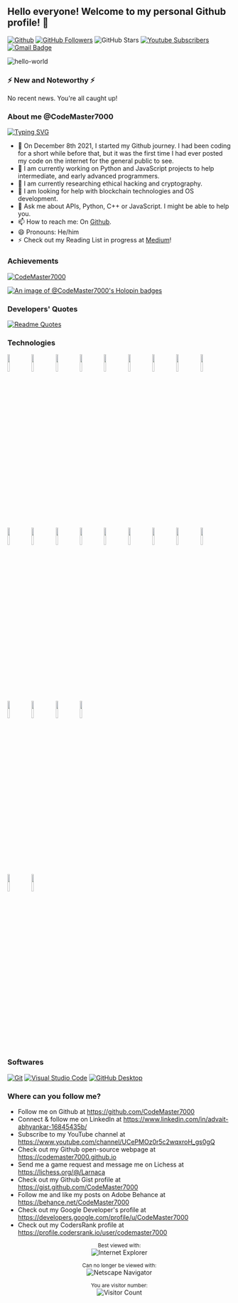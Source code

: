 ## Hello everyone! Welcome to my personal Github profile! 👋

[![Github](https://img.shields.io/badge/-Github-333?style=flat&logo=Github&logoColor=white)](https://github.com/CodeMaster7000)
[![GitHub Followers](https://img.shields.io/github/followers/CodeMaster7000?label=Followers&style=social)](https://github.com/CodeMaster7000)
![GitHub Stars](https://img.shields.io/github/stars/CodeMaster7000?affiliations=OWNER%2CCOLLABORATOR%2CORGANIZATION_MEMBER&style=social)
[![Youtube Subscribers](https://img.shields.io/youtube/channel/subscribers/UCePMOz0r5c2wqxroH_gs0gQ?label=Subscribers&style=social)](https://www.youtube.com/channel/UCePMOz0r5c2wqxroH_gs0gQ)
[![Gmail Badge](https://img.shields.io/badge/-CodeMaster7K@gmail.com-c14438?style=flat-square&logo=Gmail&logoColor=white&link=mailto:CodeMaster7K@gmail.com)](mailto:CodeMaster7K@gmail.com)   

![hello-world](https://github.com/CodeMaster7000/CodeMaster7000/assets/95772109/6d2c454a-6062-4090-b3ee-0845d5e6b321)

### ⚡ New and Noteworthy ⚡

No recent news. You're all caught up!

### About me @CodeMaster7000

<a href="https://git.io/typing-svg"><img src="https://readme-typing-svg.herokuapp.com?font=Fira+Code&pause=100&vCenter=true&width=435&lines=Keen+Python+and+JavaScript+developer;Full-stack+developer;3+years+of+programming+experience" alt="Typing SVG" /></a>

- 🎇 On December 8th 2021, I started my Github journey. I had been coding for a short while before that, but it was the first time I had ever posted my code on the internet for the general public to see.
- 🔭 I am currently working on Python and JavaScript projects to help intermediate, and early advanced programmers.
- 🌱 I am currently researching ethical hacking and cryptography.
- 🤔 I am looking for help with blockchain technologies and OS development. 
- 💬 Ask me about APIs, Python, C++ or JavaScript. I might be able to help you.
- 📫 How to reach me: On [Github](https://github.com/CodeMaster7000).
- 😄 Pronouns: He/him
- ⚡ Check out my Reading List in progress at [Medium](https://medium.com/@codemaster7000/list/ai-programming-and-tech-galore-cd381bb3c09e)!

### Achievements

<p align="left"> <a href="https://github.com/ryo-ma/github-profile-trophy"><img src="https://github-profile-trophy.vercel.app/?username=CodeMaster7000" alt="CodeMaster7000" /></a> </p>

[![An image of @CodeMaster7000's Holopin badges](https://holopin.me/codemaster7000)](https://holopin.io/@codemaster7000)

### Developers' Quotes

[![Readme Quotes](https://quotes-github-readme.vercel.app/api?type=horizontal&theme=dark)](https://github.com/piyushsuthar/github-readme-quotes)

### Technologies

<code><img width="10%" src="https://www.vectorlogo.zone/logos/github/github-ar21.svg"></code>
<code><img width="10%" src="https://www.vectorlogo.zone/logos/readmeio/readmeio-ar21.svg"></code>
<code><img width="10%" src="https://www.vectorlogo.zone/logos/samsung/samsung-ar21.svg"></code>
<code><img width="10%" src="https://www.vectorlogo.zone/logos/microsoft/microsoft-ar21.svg"></code>
<code><img width="10%" src="https://www.vectorlogo.zone/logos/python/python-ar21.svg"></code>
<code><img width="10%" src="https://www.vectorlogo.zone/logos/numpy/numpy-ar21.svg"></code>
<code><img width="10%" src="https://www.vectorlogo.zone/logos/replit/replit-ar21.svg"></code>
<code><img width="10%" src="https://www.vectorlogo.zone/logos/w3_html5/w3_html5-ar21.svg"></code>
<code><img width="10%" src="https://www.vectorlogo.zone/logos/w3_css/w3_css-ar21.svg"></code>
<code><img width="10%" src="https://www.vectorlogo.zone/logos/javascript/javascript-ar21.svg"></code>
<code><img width="10%" src="https://www.vectorlogo.zone/logos/r-project/r-project-ar21.svg"></code>
<code><img width="10%" src="https://www.vectorlogo.zone/logos/typescriptlang/typescriptlang-ar21.svg"></code>
<code><img width="10%" src="https://www.vectorlogo.zone/logos/google_chrome/google_chrome-ar21.svg"></code>
<code><img width="10%" src="https://www.vectorlogo.zone/logos/apple_safari/apple_safari-ar21.svg"></code>
<code><img width="10%" src="https://www.vectorlogo.zone/logos/youtube/youtube-ar21.svg"></code>
<code><img width="10%" src="https://www.vectorlogo.zone/logos/virtualbox/virtualbox-ar21.svg"></code>
<code><img width="10%" src="https://www.vectorlogo.zone/logos/circleci/circleci-ar21.svg"></code>
<code><img width="10%" src="https://www.vectorlogo.zone/logos/jupyter/jupyter-ar21.svg"></code>
<code><img width="10%" src="https://www.vectorlogo.zone/logos/stackoverflow/stackoverflow-ar21.svg"></code>
<code><img width="10%" src="https://www.vectorlogo.zone/logos/codepen/codepen-ar21.svg"></code>
<code><img width="10%" src="https://www.vectorlogo.zone/logos/atlassian_jira/atlassian_jira-ar21.svg"></code>
<code><img width="10%" src="https://www.vectorlogo.zone/logos/gnu_bash/gnu_bash-ar21.svg"></code>	
<code><img width="10%" src="https://www.vectorlogo.zone/logos/atom_io/atom_io-ar21.svg"></code>
<code><img width="10%" src="https://www.vectorlogo.zone/logos/sass-lang/sass-lang-ar21.svg"></code>

### Softwares

<p>
<a href="#"><img alt="Git" src="https://img.shields.io/badge/Git-F05033.svg?logo=git&logoColor=white"></a>
<a href="#"><img alt="Visual Studio Code" src="https://img.shields.io/badge/Visual%20Studio%20Code-0078d7.svg?logo=visual-studio-code&logoColor=white"></a>
<a href="#"><img alt="GitHub Desktop" src="https://img.shields.io/badge/GitHub%20Desktop-8034A9.svg?logo=github&logoColor=white"></a>
</p>
	
### Where can you follow me?

- Follow me on Github at https://github.com/CodeMaster7000
- Connect & follow me on LinkedIn at https://www.linkedin.com/in/advait-abhyankar-16845435b/
- Subscribe to my YouTube channel at https://www.youtube.com/channel/UCePMOz0r5c2wqxroH_gs0gQ
- Check out my Github open-source webpage at https://codemaster7000.github.io
- Send me a game request and message me on Lichess at https://lichess.org/@/Larnaca
- Check out my Github Gist profile at https://gist.github.com/CodeMaster7000
- Follow me and like my posts on Adobe Behance at https://behance.net/CodeMaster7000
- Check out my Google Developer's profile at https://developers.google.com/profile/u/CodeMaster7000
- Check out my CodersRank profile at https://profile.codersrank.io/user/codemaster7000

<div align="center">

<sup>Best viewed with:</sup><br />![Internet Explorer](https://user-images.githubusercontent.com/282759/84683523-52f97980-af05-11ea-9da0-639e1c368536.gif)

<sup>Can no longer be viewed with:</sup><br />![Netscape Navigator](https://user-images.githubusercontent.com/68993968/113916671-27b78200-97d8-11eb-9496-1c45ce25568e.gif)
</div>

<div align="center">
  
<sup>You are visitor number:</sup><br />![Visitor Count](https://profile-counter.glitch.me/CodeMaster7000/count.svg)
